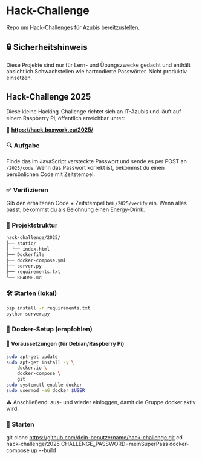# Hack-Challenge
Repo um Hack-Challenges für Azubis bereitzustellen.

## 🔒 Sicherheitshinweis
Diese Projekte sind nur für Lern- und Übungszwecke gedacht und enthält absichtlich Schwachstellen wie hartcodierte Passwörter. Nicht produktiv einsetzen.

## Hack-Challenge 2025

Diese kleine Hacking-Challenge richtet sich an IT-Azubis und läuft auf einem Raspberry Pi, öffentlich erreichbar unter:

📍 **https://hack.boxwork.eu/2025/**

### 🔍 Aufgabe
Finde das im JavaScript versteckte Passwort und sende es per POST an `/2025/code`. Wenn das Passwort korrekt ist, bekommst du einen persönlichen Code mit Zeitstempel.

### ✅ Verifizieren
Gib den erhaltenen Code + Zeitstempel bei `/2025/verify` ein. Wenn alles passt, bekommst du als Belohnung einen Energy-Drink.

### 📂 Projektstruktur
```bash
hack-challenge/2025/
├── static/
│ └── index.html
├── Dockerfile
├── docker-compose.yml
├── server.py
├── requirements.txt
└── README.md
```

### 🛠️ Starten (lokal)
```bash
pip install -r requirements.txt
python server.py
```

### 🐳 Docker-Setup (empfohlen)

#### 🧱 Voraussetzungen (für Debian/Raspberry Pi)

```bash
sudo apt-get update
sudo apt-get install -y \
    docker.io \
    docker-compose \
    git
sudo systemctl enable docker
sudo usermod -aG docker $USER
```
⚠️ Anschließend: aus- und wieder einloggen, damit die Gruppe docker aktiv wird.


### 🐳 Starten
git clone https://github.com/dein-benutzername/hack-challenge.git
cd hack-challenge/2025
CHALLENGE_PASSWORD=meinSuperPass docker-compose up --build
